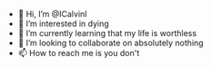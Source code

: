 - 👋 Hi, I’m @ICalvinI
- 👀 I’m interested in dying
- 🌱 I’m currently learning that my life is worthless
- 💞️ I’m looking to collaborate on absolutely nothing
- 📫 How to reach me is you don't

<!---
ICalvinI/ICalvinI is a ✨ special ✨ repository because its `README.md` (this file) appears on your GitHub profile.
You can click the Preview link to take a look at your changes.
--->

